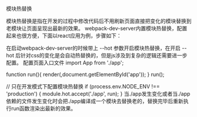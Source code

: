 模块热替换

模块热替换是指在开发的过程中修改代码后不用刷新页面直接把变化的模块替换到老模块让页面呈现出最新的效果。 webpack-dev-server内置模块热替换，配置起来也很方便，下面以react应用为例，步骤如下：

在启动webpack-dev-server的时候带上 --hot 参数开启模块热替换，在开启 --hot 后针对css的变化是会自动热替换的，但是js涉及到复杂的逻辑还需要进一步配置。
配置页面入口文件
import App from './app';

function run(){
    render(<App/>,document.getElementById('app'));
}
run();

// 只在开发模式下配置模块热替换
if (process.env.NODE_ENV !== 'production') {
  module.hot.accept('./app', run);
}
当./app发生变化或者当./app依赖的文件发生变化时会把./app编译成一个模块去替换老的，替换完毕后重新执行run函数渲染出最新的效果。